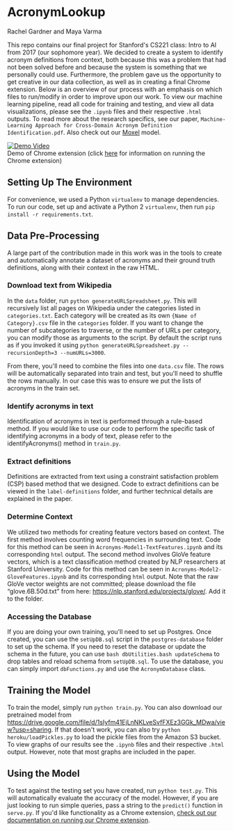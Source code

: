 # AcronymLookup
Rachel Gardner and Maya Varma  

This repo contains our final project for Stanford's CS221 class: Intro to AI from 2017 (our sophomore year). We decided to create a system to identify acronym definitions from context, both because this was a problem that had not been solved before and because the system is something that we personally could use. Furthermore, the problem gave us the opportunity to get creative in our data collection, as well as in creating a final Chrome extension. Below is an overview of our process with an emphasis on which files to run/modify in order to improve upon our work. To view our machine learning pipeline, read all code for training and testing, and view all data visualizations, please see the `.ipynb` files and their respective `.html` outputs. To read more about the research specifics, see our paper, `Machine-Learning Approach for Cross-Domain Acronym Definition Identification.pdf`. Also check out our [Moxel](http://beta.moxel.ai/models/maya/acronyms/latest) model. 

[![Demo Video](https://img.youtube.com/vi/LvdDEqyZvpQ/0.jpg)](https://youtu.be/LvdDEqyZvpQ)  
Demo of Chrome extension (click [here](chrome-extension/README.md) for information on running the Chrome extension)

## Setting Up The Environment
For convenience, we used a Python `virtualenv` to manage dependencies. To run our code, set up and activate a Python 2 `virtualenv`, then run `pip install -r requirements.txt`.

## Data Pre-Processing
A large part of the contribution made in this work was in the tools to create and automatically annotate a dataset of acronyms and their ground truth definitions, along with their context in the raw HTML.

### Download text from Wikipedia
In the `data` folder, run `python generateURLSpreadsheet.py`. This will recursively list all pages on Wikipedia under the categories listed in `categories.txt`. Each category will be created as its own `{Name of Category}.csv` file in the `categories` folder. If you want to change the number of subcategories to traverse, or the number of URLs per category, you can modify those as arguments to the script. By default the script runs as if you invoked it using `python generateURLSpreadsheet.py --recursionDepth=3 --numURLs=3000`. 

From there, you'll need to combine the files into one `data.csv` file. The rows will be automatically separated into train and test, but you'll need to shuffle the rows manually. In our case this was to ensure we put the lists of acronyms in the train set.

### Identify acronyms in text
Identification of acronyms in text is performed through a rule-based method. If you would like to use our code to perform the specific task of identifying acronyms in a body of text, please refer to the identifyAcronyms() method in `train.py`. 

### Extract definitions
Definitions are extracted from text using a constraint satisfaction problem (CSP) based method that we designed. Code to extract definitions can be viewed in the `label-definitions` folder, and further technical details are explained in the paper.


### Determine Context
We utilized two methods for creating feature vectors based on context. The first method involves counting word frequencies in surrounding text. Code for this method can be seen in `Acronyms-Model1-TextFeatures.ipynb` and its corresponding `html` output. The second method involves GloVe feature vectors, which is a text classification method created by NLP researchers at Stanford University. Code for this method can be seen in `Acronyms-Model2-GloveFeatures.ipynb` and its corresponding `html` output. Note that the raw GloVe vector weights are not committed; please download the file “glove.6B.50d.txt” from here: https://nlp.stanford.edu/projects/glove/. Add it to the folder.

### Accessing the Database
If you are doing your own training, you'll need to set up Postgres. Once created, you can use the `setUpDB.sql` script in the `postgres-database` folder to set up the schema. If you need to reset the database or update the schema in the future, you can use `bash dbUtilities.bash updateSchema` to drop tables and reload schema from `setUpDB.sql`. To use the database, you can simply import `dbFunctions.py` and use the `AcronymDatabase` class.

## Training the Model
To train the model, simply run `python train.py`. You can also download our pretrained model from https://drive.google.com/file/d/1sIyfm41EjLnNKLveSvfFXEz3GGk_MDwa/view?usp=sharing. If that doesn't work, you can also try `python heroku/loadPickles.py` to load the pickle files from the Amazon S3 bucket. To view graphs of our results see the `.ipynb` files and their respective `.html` output. However, note that most graphs are included in the paper.

## Using the Model
To test against the testing set you have created, run `python test.py`. This will automatically evaluate the accuracy of the model. However, if you are just looking to run simple queries, pass a string to the `predict()` function in `serve.py`. If you'd like functionality as a Chrome extension, [check out our documentation on running our Chrome extension](chrome-extension/README.md). 

